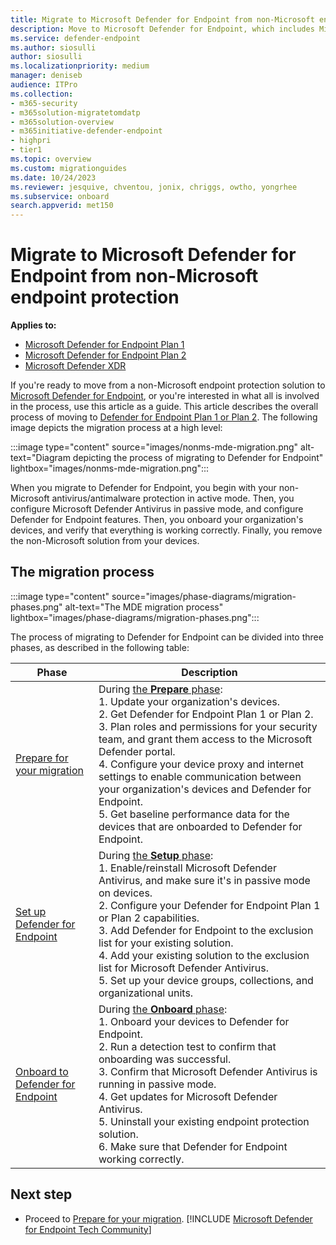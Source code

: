 ```yaml
---
title: Migrate to Microsoft Defender for Endpoint from non-Microsoft endpoint protection
description: Move to Microsoft Defender for Endpoint, which includes Microsoft Defender Antivirus for your endpoint protection solution.
ms.service: defender-endpoint
ms.author: siosulli
author: siosulli
ms.localizationpriority: medium
manager: deniseb
audience: ITPro
ms.collection:
- m365-security
- m365solution-migratetomdatp
- m365solution-overview
- m365initiative-defender-endpoint
- highpri
- tier1
ms.topic: overview
ms.custom: migrationguides
ms.date: 10/24/2023
ms.reviewer: jesquive, chventou, jonix, chriggs, owtho, yongrhee
ms.subservice: onboard
search.appverid: met150
---
```


# Migrate to Microsoft Defender for Endpoint from non-Microsoft endpoint protection

**Applies to:**
- [Microsoft Defender for Endpoint Plan 1](https://go.microsoft.com/fwlink/?linkid=2154037)
- [Microsoft Defender for Endpoint Plan 2](https://go.microsoft.com/fwlink/?linkid=2154037)
- [Microsoft Defender XDR](https://go.microsoft.com/fwlink/?linkid=2118804)

If you're ready to move from a non-Microsoft endpoint protection solution to [Microsoft Defender for Endpoint](microsoft-defender-endpoint.md), or you're interested in what all is involved in the process, use this article as a guide. This article describes the overall process of moving to [Defender for Endpoint Plan 1 or Plan 2](microsoft-defender-endpoint.md). The following image depicts the migration process at a high level:

:::image type="content" source="images/nonms-mde-migration.png" alt-text="Diagram depicting the process of migrating to Defender for Endpoint" lightbox="images/nonms-mde-migration.png":::

When you migrate to Defender for Endpoint, you begin with your non-Microsoft antivirus/antimalware protection in active mode. Then, you configure Microsoft Defender Antivirus in passive mode, and configure Defender for Endpoint features. Then, you onboard your organization's devices, and verify that everything is working correctly. Finally, you remove the non-Microsoft solution from your devices.

## The migration process

:::image type="content" source="images/phase-diagrams/migration-phases.png" alt-text="The MDE migration process" lightbox="images/phase-diagrams/migration-phases.png":::

The process of migrating to Defender for Endpoint can be divided into three phases, as described in the following table:

|Phase|Description|
|--|--|
|[Prepare for your migration](switch-to-mde-phase-1.md)|During [the **Prepare** phase](switch-to-mde-phase-1.md): <br/>1. Update your organization's devices.<br/>2. Get Defender for Endpoint Plan 1 or Plan 2.<br/>3. Plan roles and permissions for your security team, and grant them access to the Microsoft Defender portal.<br/>4. Configure your device proxy and internet settings to enable communication between your organization's devices and Defender for Endpoint.<br/>5. Get baseline performance data for the devices that are onboarded to Defender for Endpoint. |
|[Set up Defender for Endpoint](switch-to-mde-phase-2.md)|During [the **Setup** phase](switch-to-mde-phase-2.md): <br/>1. Enable/reinstall Microsoft Defender Antivirus, and make sure it's in passive mode on devices.<br/>2. Configure your Defender for Endpoint Plan 1 or Plan 2 capabilities.<br/>3. Add Defender for Endpoint to the exclusion list for your existing solution.<br/>4. Add your existing solution to the exclusion list for Microsoft Defender Antivirus.<br/>5. Set up your device groups, collections, and organizational units.|
|[Onboard to Defender for Endpoint](switch-to-mde-phase-3.md)|During [the **Onboard** phase](switch-to-mde-phase-3.md): <br/>1. Onboard your devices to Defender for Endpoint.<br/>2. Run a detection test to confirm that onboarding was successful.<br/>3. Confirm that Microsoft Defender Antivirus is running in passive mode.<br/>4. Get updates for Microsoft Defender Antivirus.<br/>5. Uninstall your existing endpoint protection solution.<br/>6. Make sure that Defender for Endpoint working correctly.|

## Next step

- Proceed to [Prepare for your migration](switch-to-mde-phase-1.md).
[!INCLUDE [Microsoft Defender for Endpoint Tech Community](../../includes/defender-mde-techcommunity.md)]
